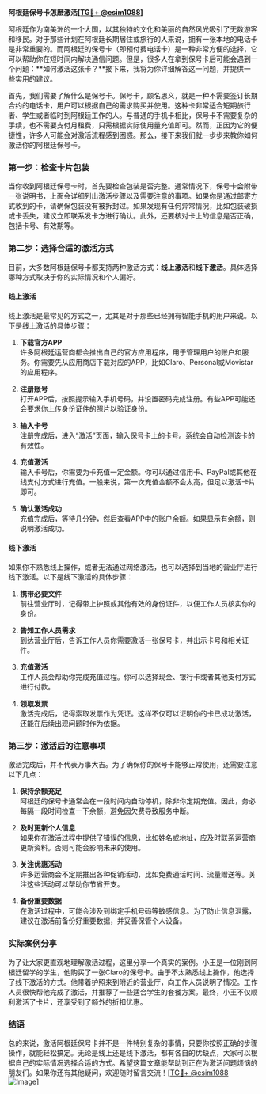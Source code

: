 **阿根廷保号卡怎麽激活[[TG💪+ @esim1088](https://t.me/s/esim1088)]**

阿根廷作为南美洲的一个大国，以其独特的文化和美丽的自然风光吸引了无数游客和移民。对于那些计划在阿根廷长期居住或旅行的人来说，拥有一张本地的电话卡是非常重要的。而阿根廷的保号卡（即预付费电话卡）是一种非常方便的选择，它可以帮助你在短时间内解决通信问题。但是，很多人在拿到保号卡后可能会遇到一个问题：**如何激活这张卡？**接下来，我将为你详细解答这一问题，并提供一些实用的建议。

首先，我们需要了解什么是保号卡。保号卡，顾名思义，就是一种不需要签订长期合约的电话卡，用户可以根据自己的需求购买并使用。这种卡非常适合短期旅行者、学生或者临时到阿根廷工作的人。与普通的手机卡相比，保号卡不需要复杂的手续，也不需要支付月租费，只需根据实际使用量充值即可。然而，正因为它的便捷性，许多人可能会对激活流程感到困惑。那么，接下来我们就一步步来教你如何激活你的阿根廷保号卡。

### 第一步：检查卡片包装

当你收到阿根廷保号卡时，首先要检查包装是否完整。通常情况下，保号卡会附带一张说明书，上面会详细列出激活步骤以及需要注意的事项。如果你是通过邮寄方式收到的卡，请确保包装没有被拆封过。如果发现有任何异常情况，比如包装破损或卡丢失，建议立即联系发卡方进行确认。此外，还要核对卡上的信息是否正确，包括卡号、有效期等。

### 第二步：选择合适的激活方式

目前，大多数阿根廷保号卡都支持两种激活方式：**线上激活**和**线下激活**。具体选择哪种方式取决于你的实际情况和个人偏好。

#### 线上激活

线上激活是最常见的方式之一，尤其是对于那些已经拥有智能手机的用户来说。以下是线上激活的具体步骤：

1. **下载官方APP**  
   许多阿根廷运营商都会推出自己的官方应用程序，用于管理用户的账户和服务。你需要先从应用商店下载对应的APP，比如Claro、Personal或Movistar的应用程序。

2. **注册账号**  
   打开APP后，按照提示输入手机号码，并设置密码完成注册。有些APP可能还会要求你上传身份证件的照片以验证身份。

3. **输入卡号**  
   注册完成后，进入“激活”页面，输入保号卡上的卡号。系统会自动检测该卡的有效性。

4. **充值激活**  
   输入卡号后，你需要为卡充值一定金额。你可以通过信用卡、PayPal或其他在线支付方式进行充值。一般来说，第一次充值金额不会太高，但足以激活卡片即可。

5. **确认激活成功**  
   充值完成后，等待几分钟，然后查看APP中的账户余额。如果显示有余额，则说明激活成功。

#### 线下激活

如果你不熟悉线上操作，或者无法通过网络激活，也可以选择到当地的营业厅进行线下激活。以下是线下激活的具体步骤：

1. **携带必要文件**  
   前往营业厅时，记得带上护照或其他有效的身份证件，以便工作人员核实你的身份。

2. **告知工作人员需求**  
   到达营业厅后，告诉工作人员你需要激活一张保号卡，并出示卡号和相关证件。

3. **充值激活**  
   工作人员会帮助你完成充值过程。你可以选择现金、银行卡或者其他支付方式进行付款。

4. **领取发票**  
   激活完成后，记得索取发票作为凭证。这样不仅可以证明你的卡已成功激活，还能在后续出现问题时作为依据。

### 第三步：激活后的注意事项

激活完成后，并不代表万事大吉。为了确保你的保号卡能够正常使用，还需要注意以下几点：

1. **保持余额充足**  
   阿根廷的保号卡通常会在一段时间内自动停机，除非你定期充值。因此，务必每隔一段时间检查一下余额，避免因欠费导致服务中断。

2. **及时更新个人信息**  
   如果你在激活过程中提供了错误的信息，比如姓名或地址，应及时联系运营商更新资料。否则可能会影响未来的使用。

3. **关注优惠活动**  
   许多运营商会不定期推出各种促销活动，比如免费通话时间、流量赠送等。关注这些活动可以帮助你节省开支。

4. **备份重要数据**  
   在激活过程中，可能会涉及到绑定手机号码等敏感信息。为了防止信息泄露，建议在激活前备份好重要数据，并妥善保管个人设备。

### 实际案例分享

为了让大家更直观地理解激活过程，这里分享一个真实的案例。小王是一位刚到阿根廷留学的学生，他购买了一张Claro的保号卡。由于不太熟悉线上操作，他选择了线下激活的方式。他带着护照来到附近的营业厅，向工作人员说明了情况。工作人员很快帮他完成了激活，并推荐了一些适合学生的套餐方案。最终，小王不仅顺利激活了卡片，还享受到了额外的折扣优惠。

### 结语

总的来说，激活阿根廷保号卡并不是一件特别复杂的事情，只要你按照正确的步骤操作，就能轻松搞定。无论是线上还是线下激活，都有各自的优缺点，大家可以根据自己的实际情况选择合适的方式。希望这篇文章能帮助到正在为激活问题烦恼的朋友们。如果你还有其他疑问，欢迎随时留言交流！[[TG💪+ @esim1088](https://t.me/s/esim1088) ![Image](https://i.postimg.cc/4NQfJmqS/Snipaste-2025-05-13-00-14-12.png)]